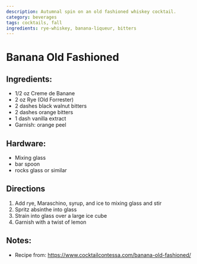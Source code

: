 ```yaml
---
description: Autumnal spin on an old fashioned whiskey cocktail. 
category: beverages
tags: cocktails, fall
ingredients: rye-whiskey, banana-liqueur, bitters
---
```


# Banana Old Fashioned

## Ingredients:

- 1/2 oz Creme de Banane
- 2 oz Rye (Old Forrester)
- 2 dashes black walnut bitters
- 2 dashes orange bitters
- 1 dash vanilla extract
- Garnish: orange peel

## Hardware:

- Mixing glass
- bar spoon
- rocks glass or similar

## Directions

1. Add rye, Maraschino, syrup, and ice to mixing glass and stir
2. Spritz absinthe into glass
3. Strain into glass over a large ice cube
4. Garnish with a twist of lemon

## Notes:

- Recipe from: <https://www.cocktailcontessa.com/banana-old-fashioned/>
